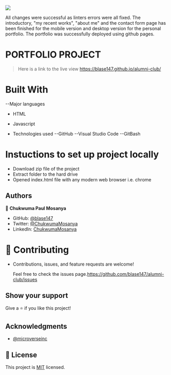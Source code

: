 ![](https://img.shields.io/badge/Microverse-blueviolet)

All changes were successful as linters errors were all fixed. The introductory, "my recent works", "about me" and the contact form page has been finished for the mobile version and desktop version for the personal portfolio. The portfolio was successfully deployed using github pages.

# PORTFOLIO PROJECT

> Here is a link to the live view https://blase147.github.io/alumni-club/


# Built With

--Major languages 
- HTML 
- Javascript

- Technologies used 
--GitHub 
--Visual Studio Code 
--GitBash

# Instuctions to set up project locally

- Download zip file of the project
- Extract folder to the hard drive
- Opened index.html file with any modern web browser i.e. chrome

## Authors

👤 **Chukwuma Paul Mosanya**

- GitHub: [@blase147](https://github.com/blase147)
- Twitter: [@ChukwumaMosanya](https://twitter.com/ChukwumaMosanya)
- LinkedIn: [ChukwumaMosanya](www.linkedin.com/in/chukwuma-mosanya-346453)

# 🤝 Contributing

- Contributions, issues, and feature requests are welcome!

  Feel free to check the issues page.https://github.com/blase147/alumni-club/issues

## Show your support

Give a ⭐️ if you like this project!

## Acknowledgments

- [@microverseinc](https://github.com/microverseinc) 



## 📝 License

This project is [MIT](./MIT.md) licensed.